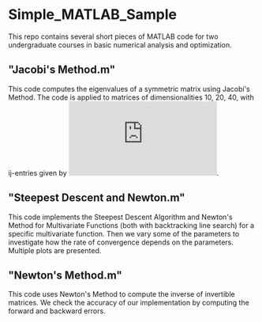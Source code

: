 # Simple_MATLAB_Sample
This repo contains several short pieces of MATLAB code for two undergraduate courses in basic numerical analysis and optimization.

## "Jacobi's Method.m"
This code computes the eigenvalues of a symmetric matrix using Jacobi's Method. The code is applied to matrices of dimensionalities 10, 20, 40, with ij-entries given by
![equation](https://latex.codecogs.com/gif.latex?%5Cbegin%7Bequation*%7D%20A_%7Bij%7D%20%3D%20%5Csqrt%7Bi%5E2%20&plus;%20j%5E2%7D%20%5Cend%7Bequation*%7D).

## "Steepest Descent and Newton.m"
This code implements the Steepest Descent Algorithm and Newton's Method for Multivariate Functions (both with backtracking line search) for a specific multivariate function. Then we vary some of the parameters to investigate how the rate of convergence depends on the parameters. Multiple plots are presented.

## "Newton's Method.m"
This code uses Newton's Method to compute the inverse of invertible matrices. We check the accuracy of our implementation by computing the forward and backward errors. 
